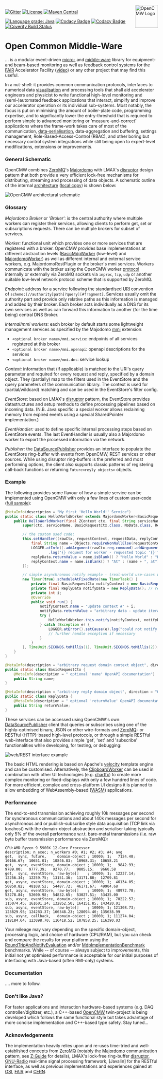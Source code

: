 <picture>
<source srcset="assets/OpenCMW_logo_w.svg" media="(prefers-color-scheme: dark)">
<!--suppress HtmlDeprecatedAttribute -->
<img align="right" src="assets/OpenCMW_logo_b_bg.svg" alt="OpenCMW Logo" height="75">
</picture>

[![Gitter](https://badges.gitter.im/fair-acc/opencmw.svg)](https://gitter.im/fair-acc/opencmw?utm_source=badge&utm_medium=badge&utm_campaign=pr-badge)
[![License](https://img.shields.io/badge/License-LGPL%203.0-blue.svg)](https://opensource.org/licenses/LGPL-3.0)
[![Maven Central](https://img.shields.io/maven-central/v/io.opencmw/opencmw)](https://search.maven.org/search?q=g:io.opencmw)

[![Language grade: Java](https://img.shields.io/lgtm/grade/java/github/fair-acc/opencmw-java)](https://lgtm.com/projects/g/fair-acc/opencmw-java/context:java)
[![Codacy Badge](https://app.codacy.com/project/badge/Grade/9c7215713a8d4e71a751ae70ec31f2db?branch=main)](https://app.codacy.com/gh/fair-acc/opencmw-java)
[![Codacy Badge](https://app.codacy.com/project/badge/Coverage/9c7215713a8d4e71a751ae70ec31f2db)](https://www.codacy.com/gh/fair-acc/opencmw-java/dashboard?utm_source=github.com&utm_medium=referral&utm_content=fair-acc/opencmw-java&utm_campaign=Badge_Coverage)
[![Coverity Build Status](https://scan.coverity.com/projects/fair-acc-opencmw-java/badge.svg)](https://scan.coverity.com/projects/fair-acc-opencmw-java)
# Open Common Middle-Ware
... is a modular event-driven [micro-](https://en.wikipedia.org/wiki/Microservices) and [middle-ware](https://en.wikipedia.org/wiki/Middleware#:~:text=Middleware%20is%20a%20computer%20software,described%20as%20%22software%20glue%22.)
library for equipment- and beam-based monitoring as well as feedback control systems for the [FAIR](https://fair-center.eu/) Accelerator Facility ([video](https://www.youtube.com/watch?v=gCHzDR7hdoM)) 
or any other project that may find this useful.

In a nut-shell: it provides common communication protocols, interfaces to numerical data [visualisation](https://github.com/GSI-CS-CO/chart-fx)
and processing tools that shall aid accelerator engineers and physicist to write functional high-level monitoring and
(semi-)automated feedback applications that interact, simplify and improve our accelerator operation or its individual sub-systems.
Most notably, the focus is put on minimising the amount of boiler-plate code, programming expertise, and to significantly
lower the entry-threshold that is required to perform simple to advanced monitoring or 'measure-and-correct' applications
where the frame-work takes care of most of the communication, [data-serialisation](docs/IoSerialiser.md), data-aggregation
and buffering, settings management, Role-Based-Access-Control (RBAC), and other boring but necessary control system integrations
while still being open to expert-level modifications, extensions or improvements.

### General Schematic
OpenCMW combines [ZeroMQ](https://zeromq.org/)'s [Majordomo](https://rfc.zeromq.org/spec/7/) with LMAX's [disruptor](https://lmax-exchange.github.io/disruptor/) design pattern that both provide a very efficient lock-free mechanisms for distributing, streaming and processing of data objects. A schematic outline of the internal [architecture](https://edms.cern.ch/document/2444348/1) ([local copy](assets/F-CS-SIS-en-B_0006_FAIR_Service_Middle_Ware_V1_0.pdf)) is shown below:

![OpenCMW architectural schematic](./assets/FAIR_microservice_schematic.svg)

### Glossary

*Majordomo Broker* or *'Broker':* is the central authority where multiple workers can register their services, allowing clients to perform get, set or subscriptions requests.
There can be multiple brokers for subset of services.

*Worker:* functional unit which provides one or more services that are registered with a broker. OpenCMW provides base implementations at different abstraction levels ([BasicMdpWorker](server/src/main/java/io/opencmw/server/BasicMdpWorker.java) (low-level) and 
[MajordomoWorker](server/src/main/java/io/opencmw/server/MajordomoWorker.java)) as well as different internal and external service workers, e.g. MajordomoRestPlugin or the broker's mmi services. Workers communicate with the broker using the OpenCMW worker [protocol](docs/MajordomoProtocol.md) internally or externally via ZeroMQ sockets via `inproc`, `tcp`, `udp` or another suitable low-level network protocol scheme that is supported by ZeroMQ.

*Endpoint:* address for a service following the standardised [URI](https://tools.ietf.org/html/rfc3986) convention of `scheme:[//authority]path[?query][#fragment]`. Services usually omit the authority part and provide only relative paths as this information is managed and added by their broker.
Each broker acts individually as a DNS for its own services as well as can forward this information to another (for the time being) central DNS Broker.

*internal/mmi workers:* each broker by default starts some lightweight management services as specified by the Majodomo [mmi](https://rfc.zeromq.org/spec/8/) extension:
- `<optional broker name>/mmi.service`: endpoints of all services registered at this broker
- `<optional broker name>/mmi.openapi`: openapi descriptions for the services
- `<optional broker name>/mmi.dns`: service lookup

*Context:* information that (if applicable) is matched to the URI's query parameter and required for every request and reply, specified by a domain object.
They (partially) map to the filters used in the EventStore and the query parameters of the communication library. The context is used for (partial/wildcard) matching and can be used in the EventStore's filter config.

*EventStore:* based on LMAX's [disruptor](https://lmax-exchange.github.io/disruptor/) pattern, the EventStore provides datastructures and setup methods 
to define processing pipelines based on incoming data. (N.B. Java specific: a special worker allows reclaiming memory from expired events using a special
SharedPointer implementation.)

*EventHandler:* used to define specific internal processing steps based on EventStore events. The last EventHandler is usually also a Majordomo worker to export the processed information via the network.

*Publisher:* the [DataSourcePublisher](./client/src/test/java/io/opencmw/client/DataSourceExample.java) provides an interface to populate the EventStore 
ring-buffer with events from OpenCMW, REST services or other sources. 
While using disruptor ring-buffers is the preferred and most performing options, the client also supports classic patterns of registering call-back functions or returning `Future<reyly objects>` objects.

### Example
The following provides some flavour of how a simple service can be implemented using OpenCMW with only a few lines of
custom user-code ([full sample](https://github.com/fair-acc/opencmw-java/tree/createReadme/server-rest/src/test/java/io/opencmw/server/rest/samples/BasicSample.java)):

```Java
@MetaInfo(description = "My first 'Hello World!' Service")
public static class HelloWorldWorker extends MajordomoWorker<BasicRequestCtx, NoData, ReplyData> {
    public HelloWorldWorker(final ZContext ctx, final String serviceName, final RbacRole<?>... rbacRoles) {
        super(ctx, serviceName, BasicRequestCtx.class, NoData.class, ReplyData.class, rbacRoles);

        // the custom used code:
        this.setHandler((rawCtx, requestContext, requestData, replyContext, replyData) -> {
            final String name = Objects.requireNonNullElse(requestContext.name, "");
            LOGGER.atInfo().addArgument(rawCtx.req.command).addArgument(rawCtx.req.topic)
                    .log("{} request for worker - requested topic '{}'");
            replyData.returnValue = name.isBlank() ? "Hello World" : "Hello, " + name + "!";
            replyContext.name = name.isBlank() ? "At" : (name + ", at") + " your service!";
        });

        // simple asynchronous notify example - (real-world use-cases would use another updater than Timer)
        new Timer(true).scheduleAtFixedRate(new TimerTask() {
            private final BasicRequestCtx notifyContext = new BasicRequestCtx(); // re-use to avoid gc
            private final ReplyData notifyData = new ReplyData(); // re-use to avoid gc
            private int i;
            @Override
            public void run() {
                notifyContext.name = "update context #" + i;
                notifyData.returnValue = "arbitrary data - update iteration #" + i++;
                try {
                    HelloWorldWorker.this.notify(notifyContext, notifyData);
                } catch (Exception e) {
                    LOGGER.atError().setCause(e).log("could not notify update");
                    // further handle exception if necessary
                }
            }
        }, TimeUnit.SECONDS.toMillis(1), TimeUnit.SECONDS.toMillis(2));
    }
}

@MetaInfo(description = "arbitrary request domain context object", direction = "IN")
public static class BasicRequestCtx {
    @MetaInfo(description = " optional 'name' OpenAPI documentation")
    public String name;
}

@MetaInfo(description = "arbitrary reply domain object", direction = "OUT")
public static class ReplyData {
    @MetaInfo(description = " optional 'returnValue' OpenAPI documentation", unit = "a string")
    public String returnValue;
}
```

These services can be accessed using OpenCMW's own [DataSourcePublisher](./client/src/test/java/io/opencmw/client/DataSourceExample.java)
client that queries or subscribes using one of the highly-optimised binary, JSON or other wire-formats and [ZeroMQ](https://zeromq.org/)-
or RESTful (HTTP)-based high-level protocols, or through a simple RESTful web-interface that also provides simple
'get', 'set' and 'subscribe' functionalities while developing, for testing, or debugging:

![web/REST interface example](docs/BasicExampleSnapshot.png)

The basic HTML rendering is based on Apache's [velocity](https://velocity.apache.org/) template engine and can be customised.
Alternatively, the [ClipboardWorker](/server/src/main/java/io/opencmw/server/ClipboardWorker.java) can be used
in combination with other UI technologies (e.g. [chartfx](https://github.com/GSI-CS-CO/chart-fx)) to create
more complex monitoring or fixed-displays with only a few hundred lines of code. For more efficient, complex and cross-platform
UI designs it is planned to allow embedding of WebAssembly-based ([WASM](https://en.wikipedia.org/wiki/WebAssembly)) applications.

### Performance
The end-to-end transmission achieving roughly 10k messages per second for synchronous communications and
about 140k messages per second for asynchronous and or publish-subscribe style data acquisition (TCP link via locahost)
with the domain-object abstraction and serialiser taking typically only 5% of the overall performance w.r.t. bare-metal
transmissions (i.e. raw byte buffer transmission performance via ZeroMQ):
```
CPU:AMD Ryzen 9 5900X 12-Core Processor
description; n_exec; n_workers #0; #1; #2; #3; #4; avg
get,  sync, future,     domain-object ; 10000; 1;   7124.48;  10166.67;  10651.01;  10846.83;  10968.31;  10658.21
get,  sync, eventStore, domain-object ; 10000; 1;   9842.93;   9789.00;   9777.39;   9270.77;   9805.15;   9660.58
get,  sync, eventStore, raw-byte[]    ; 10000; 1;  12237.14;  12256.34;  12259.75;  13151.36;  13171.80;  12709.81
get, async, eventStore, domain-object ; 10000; 1;  46134.05;  50850.82;  48108.52;  54487.72;  46171.67;  49904.68
get, async, eventStore, raw-byte[]    ; 10000; 1;  48972.78;  53278.84;  52600.98;  54832.65;  53027.51;  53435.00
sub, async, eventStore, domain-object ; 10000; 1;  70222.57; 115074.45; 161601.24; 132852.50; 164151.85; 143420.01
sub, async, eventStore, raw-byte[]    ; 10000; 1; 121308.73; 123829.95; 124283.37; 166348.23; 128094.40; 135638.99
sub, async, callback,   domain-object ; 10000; 1; 111274.04; 118184.64; 123098.70; 116418.52; 107858.25; 116390.03
```
Your mileage may vary depending on the specific domain-object, processing logic, and choice of hardware (CPU/RAM),
but you can check and compare the results for your platform using the [RoundTripAndNotifyEvaluation](./concepts/src/test/java/io/opencmw/concepts/RoundTripAndNotifyEvaluation.java)
and/or [MdpImplementationBenchmark](./client/src/test/java/io/opencmw/client/benchmark/MdpImplementationBenchmark.java) benchmarks.
While -- of course -- always subject to improvements, this initial not yet optimised performance is acceptable for our
initial purposes of interfacing with Java-based (often RMI-only) systems.

### Documentation
.... more to follow.

### Don't like Java?
For faster applications and interaction hardware-based systems (e.g. DAQ controller/digitizer, etc.), a C++-based
[OpenCMW](https://github.com/fair-acc/opencmw-cpp) twin-project is being developed which follows the same functional style
but takes advantage of more concise implementation and C++-based type safety.
Stay tuned...

### Acknowledgements
The implementation heavily relies upon and re-uses time-tried and well-established concepts from [ZeroMQ](https://zeromq.org/)
(notably the [Majordomo](https://rfc.zeromq.org/spec/7/) communication pattern, see [Z-Guide](https://zguide.zeromq.org/docs/chapter4/#Service-Oriented-Reliable-Queuing-Majordomo-Pattern)
for details), LMAX's lock-free ring-buffer [disruptor](https://lmax-exchange.github.io/disruptor/), [GNU-Radio](https://www.gnuradio.org/)
real-time signal processing framework, [Javalin] for the RESTful interface, as well as previous implementations and
experiences gained at [GSI](https://www.gsi.de/), [FAIR](https://fair-center.eu/) and [CERN](https://home.cern/).


